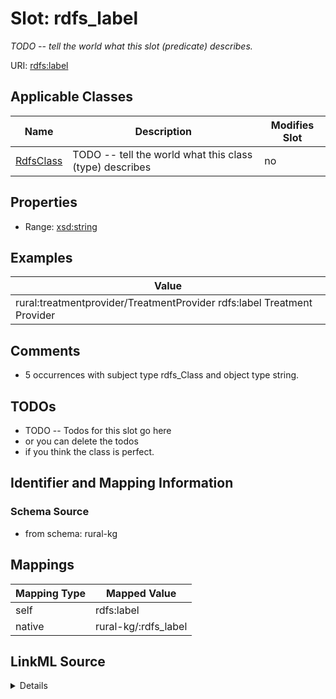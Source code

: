 

# Slot: rdfs_label


_TODO -- tell the world what this slot (predicate) describes._





URI: [rdfs:label](http://www.w3.org/2000/01/rdf-schema#label)



<!-- no inheritance hierarchy -->





## Applicable Classes

| Name | Description | Modifies Slot |
| --- | --- | --- |
| [RdfsClass](../classes/RdfsClass.md) | TODO -- tell the world what this class (type) describes |  no  |







## Properties

* Range: [xsd:string](http://www.w3.org/2001/XMLSchema#string)






## Examples

| Value |
| --- |
| rural:treatmentprovider/TreatmentProvider rdfs:label Treatment Provider |

## Comments

* 5 occurrences with subject type rdfs_Class and object type string.

## TODOs

* TODO -- Todos for this slot go here
* or you can delete the todos
* if you think the class is perfect.

## Identifier and Mapping Information







### Schema Source


* from schema: rural-kg




## Mappings

| Mapping Type | Mapped Value |
| ---  | ---  |
| self | rdfs:label |
| native | rural-kg/:rdfs_label |




## LinkML Source

<details>
```yaml
name: rdfs_label
description: TODO -- tell the world what this slot (predicate) describes.
todos:
- TODO -- Todos for this slot go here
- or you can delete the todos
- if you think the class is perfect.
comments:
- 5 occurrences with subject type rdfs_Class and object type string.
examples:
- value: rural:treatmentprovider/TreatmentProvider rdfs:label Treatment Provider
from_schema: rural-kg
rank: 1000
slot_uri: rdfs:label
alias: rdfs_label
domain_of:
- rdfs_Class
range: string

```
</details>